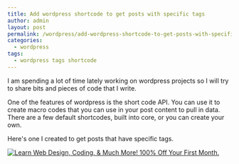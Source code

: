 ```yaml
---
title: Add wordpress shortcode to get posts with specific tags
author: admin
layout: post
permalink: /wordpress/add-wordpress-shortcode-to-get-posts-with-specific-tags/
categories:
  - wordpress
tags:
  - wordpress tags shortcode
---
```

I am spending a lot of time lately working on wordpress projects so I will try to share bits and pieces of code that I write. 

One of the features of wordpress is the short code API. You can use it to create macro codes that you can use in your post content to pull in data. There are a few default shortcodes, built into core, or you can create your own.

Here's one I created to get posts that have specific tags.

<script src="https://gist.github.com/razvanh/92247ea5e70c17d80108.js"></script>

<a target="_blank" href="http://www.shareasale.com/r.cfm?b=430947&#038;u=928834&#038;m=43811&#038;urllink=&#038;afftrack="><img src="http://www.shareasale.com/image/43811/728x90.png" alt="Learn Web Design, Coding, &#038; Much More! 100% Off Your First Month." border="0" /></a>